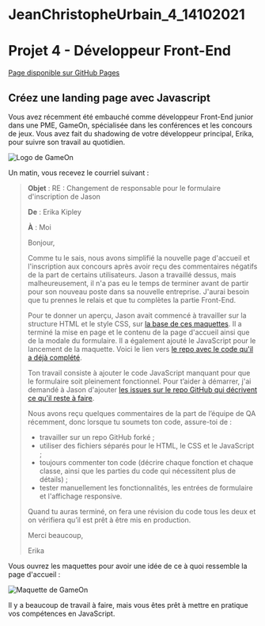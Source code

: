 # JeanChristopheUrbain_4_14102021

# Projet 4 - Développeur Front-End

[Page disponible sur GitHub Pages](https://yanntouil.github.io/YannTouil_4_27092021/starterOnly/index.html)

## Créez une landing page avec Javascript

Vous avez récemment été embauché comme développeur Front-End junior dans une PME, GameOn, spécialisée dans les conférences et les concours de jeux. Vous avez fait du shadowing de votre développeur principal, Erika, pour suivre son travail au quotidien.

![Logo de GameOn](https://user.oc-static.com/upload/2020/08/14/15974189526297_image1.png)

Un matin, vous recevez le courriel suivant : 

> **Objet** : RE : Changement de responsable pour le formulaire d'inscription de Jason 
> 
> **De** : Erika Kipley
> 
> **À** : Moi
> 
> Bonjour,
> 
> Comme tu le sais, nous avons simplifié la nouvelle page d'accueil et l'inscription aux concours après avoir reçu des commentaires négatifs de la part de certains utilisateurs. Jason a travaillé dessus, mais malheureusement, il n'a pas eu le temps de terminer avant de partir pour son nouveau poste dans sa nouvelle entreprise. J'aurai besoin que tu prennes le relais et que tu complètes la partie Front-End. 
> 
> Pour te donner un aperçu, Jason avait commencé  à travailler sur la structure HTML et le style CSS, sur [la base de ces maquettes](https://www.figma.com/file/prxFGnSUoEhk6PTcMaJQim/UI-Design-GameOn-EN?node-id=0%3A1). Il a terminé la mise en page et le contenu de la page d'accueil ainsi que de la modale du formulaire. Il a également ajouté le JavaScript pour le lancement de la maquette. Voici le lien vers [le repo avec le code qu'il a déjà complété](https://github.com/OpenClassrooms-Student-Center/GameOn-website-FR/).
> 
> Ton travail consiste à ajouter le code JavaScript manquant pour que le formulaire soit pleinement fonctionnel. Pour t’aider à démarrer, j'ai demandé à Jason d'ajouter [les issues sur le repo GitHub qui décrivent ce qu'il reste à faire](https://github.com/OpenClassrooms-Student-Center/GameOn-website-FR/issues). 
> 
> Nous avons reçu quelques commentaires de la part de l’équipe de QA récemment, donc lorsque tu soumets ton code, assure-toi de : 
> 
> + travailler sur un repo GitHub forké ;
> + utiliser des fichiers séparés pour le HTML, le CSS et le JavaScript ;
> + toujours commenter ton code (décrire chaque fonction et chaque classe, ainsi que les parties du code qui nécessitent plus de détails) ;
> + tester manuellement les fonctionnalités, les entrées de formulaire et l'affichage responsive.
> 
> Quand tu auras terminé, on fera une révision du code tous les deux et on vérifiera qu’il est prêt à être mis en production. 
> 
> Merci beaucoup, 
> 
> Erika

Vous ouvrez les maquettes pour avoir une idée de ce à quoi ressemble la page d'accueil : 

![Maquette de GameOn](https://user.oc-static.com/upload/2020/08/14/15974189716945_image2.png)

Il y a beaucoup de travail à faire, mais vous êtes prêt à mettre en pratique vos compétences en JavaScript.
